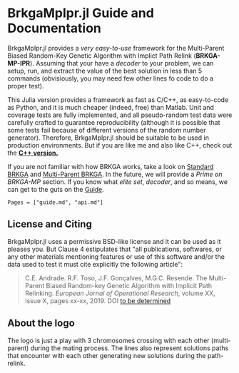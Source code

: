 BrkgaMpIpr.jl Guide and Documentation
================================================================================

BrkgaMpIpr.jl provides a _very easy-to-use_ framework for the
Multi-Parent Biased Random-Key Genetic Algorithm with Implict Path Relink
(**BRKGA-MP-IPR**). Assuming that your have a _decoder_ to your problem,
we can setup, run, and extract the value of the best solution in less than
5 commands (obvisiously, you may need few other lines fo code to do a proper
test).

This Julia version provides a framework as fast as C/C++, as easy-to-code as
Python, and it is much cheaper (indeed, free) than Matlab. Unit and coverage
tests are fully implemented, and all pseudo-random test data were carefully
crafted to guarantee reproducibility (although it is possible that some tests
fail because of different versions of the random number generator).
Therefore, BrkgaMpIpr.jl should be suitable to be used in production
environments. But if you are like me and also like C++, check out the [**C++
version.**](https://github.com/ceandrade/brkga_mp_ipr)

If you are not familiar with how BRKGA works, take a look on
[Standard BRKGA](http://dx.doi.org/10.1007/s10732-010-9143-1) and
[Multi-Parent BRKGA](http://dx.doi.org/xxx).
In the future, we will provide a _Prime on BRKGA-MP_
section. If you know what _elite set_, _decoder_, and so means,
we can get to the guts on the [Guide](@ref).

```@contents
Pages = ["guide.md", "api.md"]
```

License and Citing
----------------------------------------

BrkgaMpIpr.jl uses a permissive BSD-like license and it can be used as it
pleases you. But Clause 4 estipulates that "all publications, softwares, or
any other materials mentioning features or use of this software and/or the
data used to test it must cite explicitly the following article":

> C.E. Andrade. R.F. Toso, J.F. Gonçalves, M.G.C. Resende. The Multi-Parent
> Biased Random-key Genetic Algorithm with Implicit Path Relinking. _European
> Jornal of Operational Research_, volume XX, issue X, pages xx-xx, 2019.
> DOI [to be determined](http://dx.doi.org/xxx)

About the logo
----------------------------------------

The logo is just a play with 3 chromosomes crossing with each other
(multi-parent) during the mating process. The lines also represent solutions
paths that encounter with each other generating new solutions during the
path-relink.
